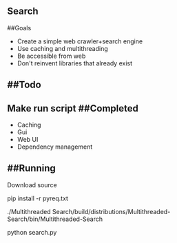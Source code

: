 Search
------
##Goals
* Create a simple web crawler+search engine
* Use caching and multithreading
* Be accessible from web
* Don't reinvent libraries that already exist

##Todo
-----
Make run script
##Completed
-----
* Caching
* Gui
* Web UI
* Dependency management

##Running
-----
Download source

pip install -r pyreq.txt

./Multithreaded Search/build/distributions/Multithreaded-Search/bin/Multithreaded-Search

python search.py
